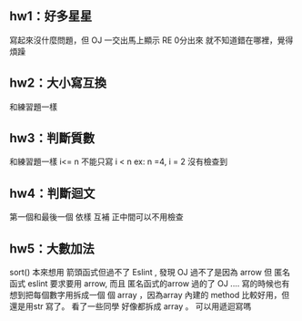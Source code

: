 ## hw1：好多星星
寫起來沒什麼問題，但 OJ 一交出馬上顯示 RE 0分出來 就不知道錯在哪裡，覺得煩躁

## hw2：大小寫互換
和練習題一樣
## hw3：判斷質數
 和練習題一樣 i<= n 不能只寫 i < n ex: n =4, i = 2 沒有檢查到
## hw4：判斷迴文
第一個和最後一個 依樣 互補 正中間可以不用檢查
## hw5：大數加法
sort() 本來想用 箭頭函式但過不了 Eslint , 發現 OJ 過不了是因為 arrow 但 匿名函式 eslint 要求要用 arrow, 而且 匿名函式的arrow 過的了 OJ ....
寫的時候也有想到把每個數字用拆成一個 個 array ，因為array 內建的 method 比較好用，但還是用str 寫了。
看了一些同學 好像都拆成 array 。 可以用遞迴寫嗎 